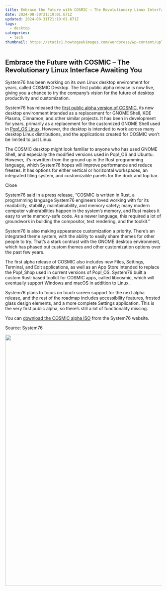 ```yaml
---
title: Embrace the Future with COSMIC – The Revolutionary Linux Interface Awaiting You
date: 2024-08-30T21:19:01.671Z
updated: 2024-08-31T21:19:01.671Z
tags:
  - desktop
categories:
  - tech
thumbnail: https://static1.howtogeekimages.com/wordpress/wp-content/uploads/2024/08/cosmic.jpg
---
```


## Embrace the Future with COSMIC – The Revolutionary Linux Interface Awaiting You

System76 has been working on its own Linux desktop environment for years, called COSMIC Desktop. The first public alpha release is now live, giving you a chance to try the company’s vision for the future of desktop productivity and customization.

 System76 has released the [first public alpha version of COSMIC](https://system76.com/cosmic), its new desktop environment intended as a replacement for GNOME Shell, KDE Plasma, Cinnamon, and other similar projects. It has been in development for years, primarily as a replacement for the customized GNOME Shell used in [Pop!\_OS Linux](https://pop.system76.com/). However, the desktop is intended to work across many desktop Linux distributions, and the applications created for COSMIC won’t be limited to just Linux.

 The COSMIC desktop might look familiar to anyone who has used GNOME Shell, and especially the modified versions used in Pop!\_OS and Ubuntu. However, it’s rewritten from the ground up in the Rust programming language, which System76 hopes will improve performance and reduce freezes. It has options for either vertical or horizontal workspaces, an integrated tiling system, and customizable panels for the dock and top bar.

Close 

 System76 said in a press release, “COSMIC is written in Rust, a programming language System76 engineers loved working with for its readability, stability, maintainability, and memory safety; many modern computer vulnerabilities happen in the system’s memory, and Rust makes it easy to write memory-safe code. As a newer language, this required a lot of groundwork in building the compositor, text rendering, and the toolkit.”

 System76 is also making appearance customization a priority. There’s an integrated theme system, with the ability to easily share themes for other people to try. That’s a stark contrast with the GNOME desktop environment, which has phased out custom themes and other customization options over the past few years.

 The first alpha release of COSMIC also includes new Files, Settings, Terminal, and Edit applications, as well as an App Store intended to replace the Pop!\_Shop used in current versions of Pop!\_OS. System76 built a custom Rust-based toolkit for COSMIC apps, called libcosmic, which will eventually support Windows and macOS in addition to Linux.

 System76 plans to focus on touch screen support for the next alpha release, and the rest of the roadmap includes accessibility features, frosted glass design elements, and a more complete Settings application. This is the very first public alpha, so there’s still a lot of functionality missing.

 You can [download the COSMIC alpha ISO](https://system76.com/cosmic) from the System76 website.

 Source: System76

<ins class="adsbygoogle"
     style="display:block"
     data-ad-format="autorelaxed"
     data-ad-client="ca-pub-7571918770474297"
     data-ad-slot="1223367746"></ins>



<ins class="adsbygoogle"
     style="display:block"
     data-ad-client="ca-pub-7571918770474297"
     data-ad-slot="8358498916"
     data-ad-format="auto"
     data-full-width-responsive="true"></ins>



<!-- affiliate ads begin -->
<a href="https://atezr.pxf.io/c/5597632/2018605/18496" target="_top" id="2018605"><img src="//a.impactradius-go.com/display-ad/18496-2018605" border="0" alt="" width="798" height="807"/></a><img height="0" width="0" src="https://imp.pxf.io/i/5597632/2018605/18496" style="position:absolute;visibility:hidden;" border="0" />
<!-- affiliate ads end -->